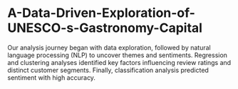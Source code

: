 # A-Data-Driven-Exploration-of-UNESCO-s-Gastronomy-Capital
Our analysis journey began with data exploration, followed by natural language processing (NLP) to uncover themes and sentiments. Regression and clustering analyses identified key factors influencing review ratings and distinct customer segments. Finally, classification analysis predicted sentiment with high accuracy.
